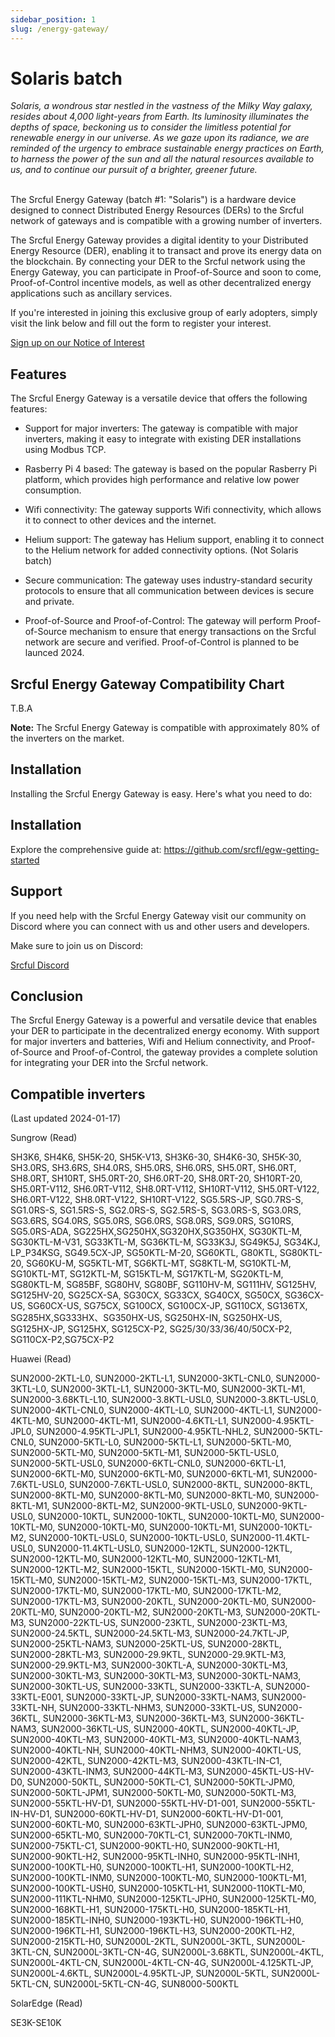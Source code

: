 ```yaml
---
sidebar_position: 1
slug: /energy-gateway/
---
```


# Solaris batch


<div class="alert alert--primary" role="alert">
<i>Solaris, a wondrous star nestled in the vastness of the Milky Way galaxy, resides about 4,000 light-years from Earth. Its luminosity illuminates the depths of space, beckoning us to consider the limitless potential for renewable energy in our universe. As we gaze upon its radiance, we are reminded of the urgency to embrace sustainable energy practices on Earth, to harness the power of the sun and all the natural resources available to us, and to continue our pursuit of a brighter, greener future.</i>
</div><br />

The Srcful Energy Gateway (batch #1: "Solaris") is a hardware device designed to connect Distributed Energy Resources (DERs) to the Srcful network of gateways and is compatible with a growing number of inverters. 

The Srcful Energy Gateway provides a digital identity to your Distributed Energy Resource (DER), enabling it to transact and prove its energy data on the blockchain. By connecting your DER to the Srcful network using the Energy Gateway, you can participate in Proof-of-Source and soon to come, Proof-of-Control incentive models, as well as other decentralized energy applications such as ancillary services.

If you're interested in joining this exclusive group of early adopters, simply visit the link below and fill out the form to register your interest.

<a class="button button--primary" href="https://forms.gle/nAdpEi4oCuNeBtoken economyHto9">Sign up on our Notice of Interest</a>

## Features

The Srcful Energy Gateway is a versatile device that offers the following features:

- Support for major inverters: The gateway is compatible with major inverters, making it easy to integrate with existing DER installations using Modbus TCP.

- Rasberry Pi 4 based: The gateway is based on the popular Rasberry Pi platform, which provides high performance and relative low power consumption.

- Wifi connectivity: The gateway supports Wifi connectivity, which allows it to connect to other devices and the internet.

- Helium support: The gateway has Helium support, enabling it to connect to the Helium network for added connectivity options. (Not Solaris batch)

- Secure communication: The gateway uses industry-standard security protocols to ensure that all communication between devices is secure and private.

- Proof-of-Source and Proof-of-Control: The gateway will perform Proof-of-Source mechanism to ensure that energy transactions on the Srcful network are secure and verified. Proof-of-Control is planned to be launced 2024.

## Srcful Energy Gateway Compatibility Chart

T.B.A

**Note:** The Srcful Energy Gateway is compatible with approximately 80% of the inverters on the market.

## Installation

Installing the Srcful Energy Gateway is easy. Here's what you need to do:

## Installation
Explore the comprehensive guide at: https://github.com/srcfl/egw-getting-started

## Support

If you need help with the Srcful Energy Gateway visit our community on Discord where you can connect with us and other users and developers.

Make sure to join us on Discord:

<a class="button button--primary" href="https://discordapp.com/invite/tux5qPDcWw">Srcful Discord</a>

## Conclusion

The Srcful Energy Gateway is a powerful and versatile device that enables your DER to participate in the decentralized energy economy. With support for major inverters and batteries, Wifi and Helium connectivity, and Proof-of-Source and Proof-of-Control, the gateway provides a complete solution for integrating your DER into the Srcful network.

## Compatible inverters

(Last updated 2024-01-17)

Sungrow
(Read)

SH3K6, SH4K6, SH5K-20, SH5K-V13, SH3K6-30, SH4K6-30, SH5K-30, SH3.0RS, SH3.6RS, SH4.0RS, SH5.0RS, SH6.0RS, SH5.0RT, SH6.0RT, SH8.0RT, SH10RT, SH5.0RT-20, SH6.0RT-20, SH8.0RT-20, SH10RT-20, SH5.0RT-V112, SH6.0RT-V112, SH8.0RT-V112, SH10RT-V112, SH5.0RT-V122, SH6.0RT-V122, SH8.0RT-V122, SH10RT-V122, SG5.5RS-JP, SG0.7RS-S, SG1.0RS-S, SG1.5RS-S, SG2.0RS-S, SG2.5RS-S, SG3.0RS-S, SG3.0RS, SG3.6RS, SG4.0RS, SG5.0RS, SG6.0RS, SG8.0RS, SG9.0RS, SG10RS, SG5.0RS-ADA, SG225HX,SG250HX,SG320HX,SG350HX, SG30KTL-M, SG30KTL-M-V31, SG33KTL-M, SG36KTL-M, SG33K3J, SG49K5J, SG34KJ, LP_P34KSG, SG49.5CX-JP, SG50KTL-M-20, SG60KTL, G80KTL, SG80KTL-20, SG60KU-M, SG5KTL-MT, SG6KTL-MT, SG8KTL-M, SG10KTL-M, SG10KTL-MT, SG12KTL-M, SG15KTL-M, SG17KTL-M, SG20KTL-M, SG80KTL-M, SG85BF, SG80HV, SG80BF, SG110HV-M, SG111HV, SG125HV, SG125HV-20, SG25CX-SA, SG30CX, SG33CX, SG40CX, SG50CX, SG36CX-US, SG60CX-US, SG75CX, SG100CX, SG100CX-JP, SG110CX, SG136TX, SG285HX,SG333HX、SG350HX-US, SG250HX-IN, SG250HX-US, SG125HX-JP, SG125HX, SG125CX-P2, SG25/30/33/36/40/50CX-P2, SG110CX-P2,SG75CX-P2


Huawei
(Read)

SUN2000-2KTL-L0, SUN2000-2KTL-L1, SUN2000-3KTL-CNL0, SUN2000-3KTL-L0, SUN2000-3KTL-L1, SUN2000-3KTL-M0, SUN2000-3KTL-M1, SUN2000-3.68KTL-L10, SUN2000-3.8KTL-USL0, SUN2000-3.8KTL-USL0, SUN2000-4KTL-CNL0, SUN2000-4KTL-L0, SUN2000-4KTL-L1, SUN2000-4KTL-M0, SUN2000-4KTL-M1, SUN2000-4.6KTL-L1, SUN2000-4.95KTL-JPL0, SUN2000-4.95KTL-JPL1, SUN2000-4.95KTL-NHL2, SUN2000-5KTL-CNL0, SUN2000-5KTL-L0, SUN2000-5KTL-L1, SUN2000-5KTL-M0, SUN2000-5KTL-M0, SUN2000-5KTL-M1, SUN2000-5KTL-USL0, SUN2000-5KTL-USL0, SUN2000-6KTL-CNL0, SUN2000-6KTL-L1, SUN2000-6KTL-M0, SUN2000-6KTL-M0, SUN2000-6KTL-M1, SUN2000-7.6KTL-USL0, SUN2000-7.6KTL-USL0, SUN2000-8KTL, SUN2000-8KTL, SUN2000-8KTL-M0, SUN2000-8KTL-M0, SUN2000-8KTL-M0, SUN2000-8KTL-M1, SUN2000-8KTL-M2, SUN2000-9KTL-USL0, SUN2000-9KTL-USL0, SUN2000-10KTL, SUN2000-10KTL, SUN2000-10KTL-M0, SUN2000-10KTL-M0, SUN2000-10KTL-M0, SUN2000-10KTL-M1, SUN2000-10KTL-M2, SUN2000-10KTL-USL0, SUN2000-10KTL-USL0, SUN2000-11.4KTL-USL0, SUN2000-11.4KTL-USL0, SUN2000-12KTL, SUN2000-12KTL, SUN2000-12KTL-M0, SUN2000-12KTL-M0, SUN2000-12KTL-M1, SUN2000-12KTL-M2, SUN2000-15KTL, SUN2000-15KTL-M0, SUN2000-15KTL-M0, SUN2000-15KTL-M2, SUN2000-15KTL-M3, SUN2000-17KTL, SUN2000-17KTL-M0, SUN2000-17KTL-M0, SUN2000-17KTL-M2, SUN2000-17KTL-M3, SUN2000-20KTL, SUN2000-20KTL-M0, SUN2000-20KTL-M0, SUN2000-20KTL-M2, SUN2000-20KTL-M3, SUN2000-20KTL-M3, SUN2000-22KTL-US, SUN2000-23KTL, SUN2000-23KTL-M3, SUN2000-24.5KTL, SUN2000-24.5KTL-M3, SUN2000-24.7KTL-JP, SUN2000-25KTL-NAM3, SUN2000-25KTL-US, SUN2000-28KTL, SUN2000-28KTL-M3, SUN2000-29.9KTL, SUN2000-29.9KTL-M3, SUN2000-29.9KTL-M3, SUN2000-30KTL-A, SUN2000-30KTL-M3, SUN2000-30KTL-M3, SUN2000-30KTL-M3, SUN2000-30KTL-NAM3, SUN2000-30KTL-US, SUN2000-33KTL, SUN2000-33KTL-A, SUN2000-33KTL-E001, SUN2000-33KTL-JP, SUN2000-33KTL-NAM3, SUN2000-33KTL-NH, SUN2000-33KTL-NHM3, SUN2000-33KTL-US, SUN2000-36KTL, SUN2000-36KTL-M3, SUN2000-36KTL-M3, SUN2000-36KTL-NAM3, SUN2000-36KTL-US, SUN2000-40KTL, SUN2000-40KTL-JP, SUN2000-40KTL-M3, SUN2000-40KTL-M3, SUN2000-40KTL-NAM3, SUN2000-40KTL-NH, SUN2000-40KTL-NHM3, SUN2000-40KTL-US, SUN2000-42KTL, SUN2000-42KTL-M3, SUN2000-43KTL-IN-C1, SUN2000-43KTL-INM3, SUN2000-44KTL-M3, SUN2000-45KTL-US-HV-D0, SUN2000-50KTL, SUN2000-50KTL-C1, SUN2000-50KTL-JPM0, SUN2000-50KTL-JPM1, SUN2000-50KTL-M0, SUN2000-50KTL-M3, SUN2000-55KTL-HV-D1, SUN2000-55KTL-HV-D1-001, SUN2000-55KTL-IN-HV-D1, SUN2000-60KTL-HV-D1, SUN2000-60KTL-HV-D1-001, SUN2000-60KTL-M0, SUN2000-63KTL-JPH0, SUN2000-63KTL-JPM0, SUN2000-65KTL-M0, SUN2000-70KTL-C1, SUN2000-70KTL-INM0, SUN2000-75KTL-C1, SUN2000-90KTL-H0, SUN2000-90KTL-H1, SUN2000-90KTL-H2, SUN2000-95KTL-INH0, SUN2000-95KTL-INH1, SUN2000-100KTL-H0, SUN2000-100KTL-H1, SUN2000-100KTL-H2, SUN2000-100KTL-INM0, SUN2000-100KTL-M0, SUN2000-100KTL-M1, SUN2000-100KTL-USH0, SUN2000-105KTL-H1, SUN2000-110KTL-M0, SUN2000-111KTL-NHM0, SUN2000-125KTL-JPH0, SUN2000-125KTL-M0, SUN2000-168KTL-H1, SUN2000-175KTL-H0, SUN2000-185KTL-H1, SUN2000-185KTL-INH0, SUN2000-193KTL-H0, SUN2000-196KTL-H0, SUN2000-196KTL-H1, SUN2000-196KTL-H3, SUN2000-200KTL-H2, SUN2000-215KTL-H0, SUN2000L-2KTL, SUN2000L-3KTL, SUN2000L-3KTL-CN, SUN2000L-3KTL-CN-4G, SUN2000L-3.68KTL, SUN2000L-4KTL, SUN2000L-4KTL-CN, SUN2000L-4KTL-CN-4G, SUN2000L-4.125KTL-JP, SUN2000L-4.6KTL, SUN2000L-4.95KTL-JP, SUN2000L-5KTL, SUN2000L-5KTL-CN, SUN2000L-5KTL-CN-4G, SUN8000-500KTL
 
SolarEdge
(Read)

SE3K-SE10K
